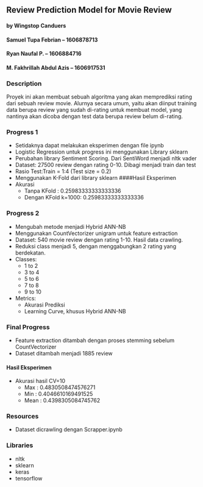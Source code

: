## Review Prediction Model for Movie Review

#### by Wingstop Canduers

#### Samuel Tupa Febrian 	 – 1606878713
#### Ryan Naufal P. 		 – 1606884716
#### M. Fakhrillah Abdul Azis – 1606917531

### Description
Proyek ini akan membuat sebuah algoritma yang akan memprediksi rating dari 
sebuah review movie. Alurnya secara umum, yaitu akan diinput training data 
berupa review yang sudah di-rating untuk membuat model, yang nantinya akan 
dicoba dengan test data berupa review belum di-rating.

### Progress 1
- Setidaknya dapat melakukan eksperimen dengan file ipynb
- Logistic Regression untuk progress ini menggunakan Library sklearn
- Perubahan library Sentiment Scoring. Dari SentiWord menjadi nltk vader
- Dataset: 27500 review dengan rating 0-10. Dibagi menjadi train dan test
- Rasio Test:Train = 1:4 (Test size = 0.2)
- Menggunakan K-Fold dari library sklearn
####Hasil Eksperimen
- Akurasi
  - Tanpa KFold : 0.25983333333333336
  - Dengan KFold k=1000: 0.25983333333333336

### Progress 2
- Mengubah metode menjadi Hybrid ANN-NB
- Menggunakan CountVectorizer unigram untuk feature extraction
- Dataset: 540 movie review dengan rating 1-10. Hasil data crawling.
- Reduksi class menjadi 5, dengan menggabungkan 2 rating yang berdekatan.
- Classes:
  - 1 to 2
  - 3 to 4
  - 5 to 6
  - 7 to 8
  - 9 to 10
- Metrics:
  - Akurasi Prediksi
  - Learning Curve, khusus Hybrid ANN-NB

### Final Progress
- Feature extraction ditambah dengan proses stemming sebelum CountVectorizer
- Dataset ditambah menjadi 1885 review
#### Hasil Eksperimen
- Akurasi hasil CV=10
  - Max : 0.4830508474576271
  - Min : 0.4046610169491525
  - Mean : 0.4398305084745762
  
### Resources
- Dataset dicrawling dengan Scrapper.ipynb

### Libraries
- nltk
- sklearn
- keras
- tensorflow